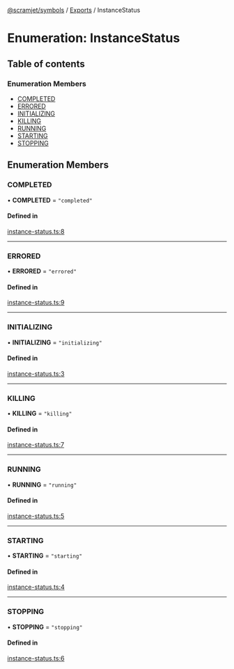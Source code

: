[@scramjet/symbols](../README.md) / [Exports](../modules.md) / InstanceStatus

# Enumeration: InstanceStatus

## Table of contents

### Enumeration Members

- [COMPLETED](InstanceStatus.md#completed)
- [ERRORED](InstanceStatus.md#errored)
- [INITIALIZING](InstanceStatus.md#initializing)
- [KILLING](InstanceStatus.md#killing)
- [RUNNING](InstanceStatus.md#running)
- [STARTING](InstanceStatus.md#starting)
- [STOPPING](InstanceStatus.md#stopping)

## Enumeration Members

### COMPLETED

• **COMPLETED** = ``"completed"``

#### Defined in

[instance-status.ts:8](https://github.com/scramjetorg/transform-hub/blob/HEAD/packages/symbols/src/instance-status.ts#L8)

___

### ERRORED

• **ERRORED** = ``"errored"``

#### Defined in

[instance-status.ts:9](https://github.com/scramjetorg/transform-hub/blob/HEAD/packages/symbols/src/instance-status.ts#L9)

___

### INITIALIZING

• **INITIALIZING** = ``"initializing"``

#### Defined in

[instance-status.ts:3](https://github.com/scramjetorg/transform-hub/blob/HEAD/packages/symbols/src/instance-status.ts#L3)

___

### KILLING

• **KILLING** = ``"killing"``

#### Defined in

[instance-status.ts:7](https://github.com/scramjetorg/transform-hub/blob/HEAD/packages/symbols/src/instance-status.ts#L7)

___

### RUNNING

• **RUNNING** = ``"running"``

#### Defined in

[instance-status.ts:5](https://github.com/scramjetorg/transform-hub/blob/HEAD/packages/symbols/src/instance-status.ts#L5)

___

### STARTING

• **STARTING** = ``"starting"``

#### Defined in

[instance-status.ts:4](https://github.com/scramjetorg/transform-hub/blob/HEAD/packages/symbols/src/instance-status.ts#L4)

___

### STOPPING

• **STOPPING** = ``"stopping"``

#### Defined in

[instance-status.ts:6](https://github.com/scramjetorg/transform-hub/blob/HEAD/packages/symbols/src/instance-status.ts#L6)
